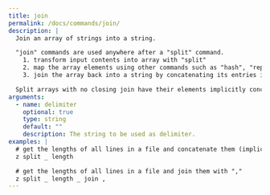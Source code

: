 ```yaml
---
title: join
permalink: /docs/commands/join/
description: |
  Join an array of strings into a string.

  "join" commands are used anywhere after a "split" command.
    1. transform input contents into array with "split"
    2. map the array elements using other commands such as "hash", "replace" or "length"
    3. join the array back into a string by concatenating its entries implicitly or by using "join"

  Split arrays with no closing join have their elements implicitly concatenated.
arguments:
  - name: delimiter
    optional: true
    type: string
    default: ""
    description: The string to be used as delimiter.
examples: |
  # get the lengths of all lines in a file and concatenate them (implicit join)
  z split _ length

  # get the lengths of all lines in a file and join them with ","
  z split _ length _ join ,
---
```

